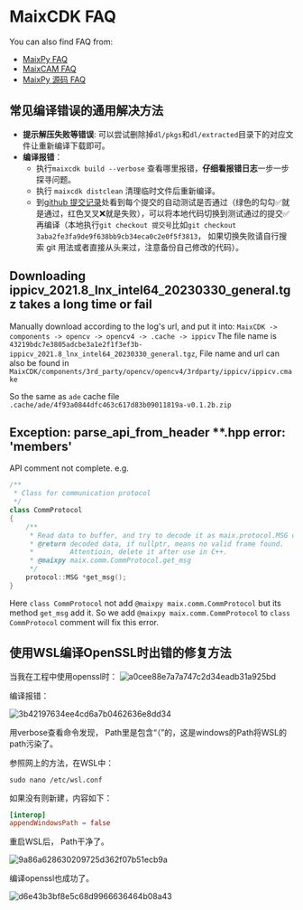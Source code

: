 MaixCDK FAQ
===

You can also find FAQ from:
* [MaixPy FAQ](https://wiki.sipeed.com/maixpy/doc/en/faq.html)
* [MaixCAM FAQ](https://wiki.sipeed.com/hardware/zh/maixcam/faq.html)
* [MaixPy 源码 FAQ](https://wiki.sipeed.com/maixpy/doc/zh/source_code/faq.html)

## 常见编译错误的通用解决方法

* **提示解压失败等错误**: 可以尝试删除掉`dl/pkgs`和`dl/extracted`目录下的对应文件让重新编译下载即可。
* **编译报错**：
  * 执行`maixcdk build --verbose` 查看哪里报错，**仔细看报错日志**一步一步探寻问题。
  * 执行 `maixcdk distclean` 清理临时文件后重新编译。
  * 到[github 提交记录](https://github.com/sipeed/MaixCDK/commits/main/)处看到每个提交的自动测试是否通过（绿色的勾勾✅就是通过，红色叉叉❌就是失败），可以将本地代码切换到测试通过的提交✅再编译（本地执行`git checkout 提交号`比如`git checkout 3aba2fe3fa9de9f638bb9cb34eca0c2e0f5f3813`， 如果切换失败请自行搜索 git 用法或者直接从头来过，注意备份自己修改的代码）。

## Downloading ippicv_2021.8_lnx_intel64_20230330_general.tgz takes a long time or fail

Manually download according to the log's url, and put it into:
`MaixCDK -> components -> opencv -> opencv4 -> .cache -> ippicv`
The file name is `43219bdc7e3805adcbe3a1e2f1f3ef3b-ippicv_2021.8_lnx_intel64_20230330_general.tgz`,
File name and url can also be found in `MaixCDK/components/3rd_party/opencv/opencv4/3rdparty/ippicv/ippicv.cmake`

So the same as `ade` cache file `.cache/ade/4f93a0844dfc463c617d83b09011819a-v0.1.2b.zip`

## Exception: parse_api_from_header **.hpp error: 'members'

API comment not complete.
e.g.

```cpp
/**
 * Class for communication protocol
 */
class CommProtocol
{
    /**
     * Read data to buffer, and try to decode it as maix.protocol.MSG object
     * @return decoded data, if nullptr, means no valid frame found.
     *         Attentioin, delete it after use in C++.
     * @maixpy maix.comm.CommProtocol.get_msg
     */
    protocol::MSG *get_msg();
}
```

Here `class CommProtocol` not add `@maixpy maix.comm.CommProtocol` but its method `get_msg` add it.
So we add `@maixpy maix.comm.CommProtocol` to `class CommProtocol` comment will fix this error.


## 使用WSL编译OpenSSL时出错的修复方法

当我在工程中使用openssl时：
![a0cee88e7a7a747c2d34eadb31a925bd](https://github.com/user-attachments/assets/7de123b5-aae6-4a92-8d88-9d9a7a57f419)

编译报错：

![3b42197634ee4cd6a7b0462636e8dd34](https://github.com/user-attachments/assets/5ffe5433-ac0f-4096-8374-5d76c43ed320)

 用verbose查看命令发现， Path里是包含“（”的，这是windows的Path将WSL的path污染了。 

参照网上的方法，在WSL中：
```
sudo nano /etc/wsl.conf
```

如果没有则新建，内容如下：

```conf
[interop]
appendWindowsPath = false
```

重启WSL后， Path干净了。

![9a86a628630209725d362f07b51ecb9a](https://github.com/user-attachments/assets/af7f11d2-9bef-4df1-aeeb-0388dce18241)


编译openssl也成功了。

![d6e43b3bf8e5c68d9966636464b08a43](https://github.com/user-attachments/assets/c41eaa03-f1d8-49b9-bc27-88c63ee4cf4f)



